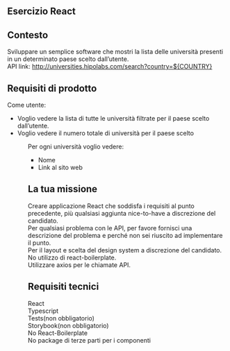 ## Esercizio React

## Contesto
Sviluppare un semplice software che mostri la lista delle università presenti in un determinato paese scelto dall’utente.<br>
API link: http://universities.hipolabs.com/search?country=${COUNTRY}
## Requisiti di prodotto
Come utente:<br>
<ul>
<li>Voglio vedere la lista di tutte le università filtrate per il paese scelto dall’utente.</li>
<li>Voglio vedere il numero totale di università per il paese scelto</li>
<ul>
Per ogni università voglio vedere:<br>
<ul>
<li>Nome</li>
<li>Link al sito web</li>
</ul>

## La tua missione
Creare applicazione React che soddisfa i requisiti al punto precedente, più qualsiasi aggiunta nice-to-have a discrezione del candidato.<br>
Per qualsiasi problema con le API, per favore fornisci una descrizione del problema e perché non sei riuscito ad implementare il punto.</br>
Per il layout e scelta del design system a discrezione del candidato.<br>
No utilizzo di react-boilerplate.<br>
Utilizzare axios per le chiamate API.<br>

## Requisiti tecnici
React<br>
Typescript<br>
Tests(non obbligatorio)<br>
Storybook(non obbligatorio)<br>
No React-Boilerplate<br>
No package di terze parti per i componenti<br>